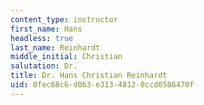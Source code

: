 ```yaml
---
content_type: instructor
first_name: Hans
headless: true
last_name: Reinhardt
middle_initial: Christian
salutation: Dr.
title: Dr. Hans Christian Reinhardt
uid: 0fec68c6-d0b3-e313-4812-0ccd0586470f
---
```

